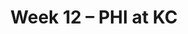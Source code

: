 ---
layout: game
title: Week 12 – PHI at KC
season: 2001
game_id: 2001_12_PHI_KC
away_team: PHI
home_team: KC
---